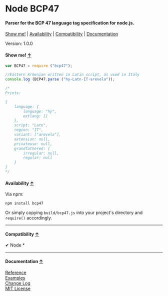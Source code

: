 <a name="start"></a>

Node BCP47
==========

#### Parser for the BCP 47 language tag specification for node.js. ####

[Show me!](#showme) | [Availability](#availability) | [Compatibility](#compatibility) | [Documentation](#documentation)

Version: 1.0.0

<a name="showme"></a>
#### Show me! [↑](#start) ####

```javascript
var BCP47 = require ("bcp47");

//Eastern Armenian written in Latin script, as used in Italy
console.log (BCP47.parse ("hy-Latn-IT-arevela"));

/*
Prints:

{
	language: {
		language: "hy",
		extlang: []
	},
	script: "Latn",
	region: "IT",
	variant: ["arevela"],
	extension: null,
	privateuse: null,
	grandfathered: {
		irregular: null,
		regular: null
	}
}
*/
```

<a name="availability"></a>
#### Availability [↑](#start) ####

Via npm:

```
npm install bcp47
```

Or simply copying `build/bcp47.js` into your project's directory and `require()` accordingly.

***

<a name="compatibility"></a>
#### Compatibility [↑](#start) ####

✔ Node *

***

<a name="documentation"></a>
#### Documentation [↑](#start) ####
 
[Reference](https://github.com/Gagle/Node-BCP47/wiki/Reference)  
[Examples](https://github.com/Gagle/Node-BCP47/tree/master/examples)  
[Change Log](https://github.com/Gagle/Node-BCP47/wiki/Change-Log)  
[MIT License](https://github.com/Gagle/Node-BCP47/blob/master/LICENSE)